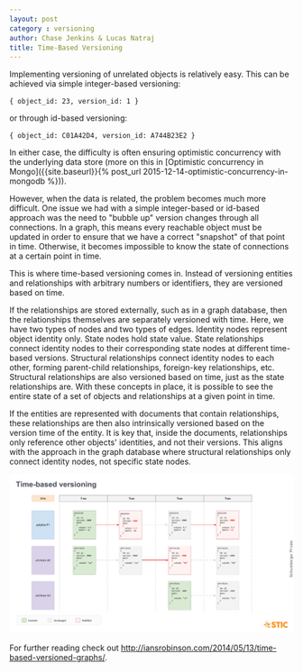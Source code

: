 ```yaml
---
layout: post
category : versioning
author: Chase Jenkins & Lucas Natraj
title: Time-Based Versioning
---
```


Implementing versioning of unrelated objects is relatively easy. This can be achieved via simple integer-based versioning:

    { object_id: 23, version_id: 1 }

or through id-based versioning:

    { object_id: C01A42D4, version_id: A744B23E2 }

In either case, the difficulty is often ensuring optimistic concurrency with the underlying data store (more on this in [Optimistic concurrency in Mongo]({{site.baseurl}}{% post_url 2015-12-14-optimistic-concurrency-in-mongodb %})).

However, when the data is related, the problem becomes much more difficult. One issue we had with a simple integer-based or id-based approach was the need to "bubble up" version changes through all connections. In a graph, this means every reachable object must be updated in order to ensure that we have a correct "snapshot" of that point in time. Otherwise, it becomes impossible to know the state of connections at a certain point in time.

This is where time-based versioning comes in. Instead of versioning entities and relationships with arbitrary numbers or identifiers, they are versioned based on time.

If the relationships are stored externally, such as in a graph database, then the relationships themselves are separately versioned with time. Here, we have two types of nodes and two types of edges. Identity nodes represent object identity only. State nodes hold state value. State relationships connect identity nodes to their corresponding state nodes at different time-based versions. Structural relationships connect identity nodes to each other, forming parent-child relationships, foreign-key relationships, etc. Structural relationships are also versioned based on time, just as the state relationships are. With these concepts in place, it is possible to see the entire state of a set of objects and relationships at a given point in time.

If the entities are represented with documents that contain relationships, these relationships are then also intrinsically versioned based on the version time of the entity. It is key that, inside the documents, relationships only reference other objects' identities, and not their versions. This aligns with the approach in the graph database where structural relationships only connect identity nodes, not specific state nodes.

![Example](./assets/2015-12-09-time-based-versioning-example.png)

For further reading check out <http://iansrobinson.com/2014/05/13/time-based-versioned-graphs/>.